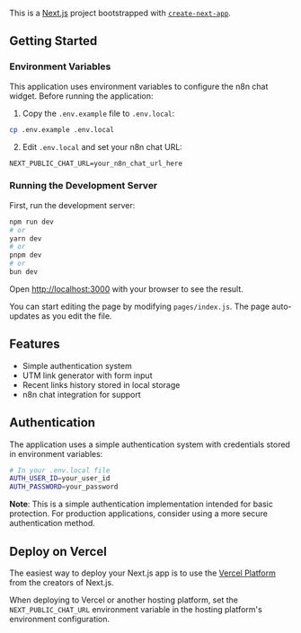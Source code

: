 This is a [Next.js](https://nextjs.org) project bootstrapped with [`create-next-app`](https://nextjs.org/docs/pages/api-reference/create-next-app).

## Getting Started

### Environment Variables

This application uses environment variables to configure the n8n chat widget. Before running the application:

1. Copy the `.env.example` file to `.env.local`:
```bash
cp .env.example .env.local
```

2. Edit `.env.local` and set your n8n chat URL:
```
NEXT_PUBLIC_CHAT_URL=your_n8n_chat_url_here
```

### Running the Development Server

First, run the development server:

```bash
npm run dev
# or
yarn dev
# or
pnpm dev
# or
bun dev
```

Open [http://localhost:3000](http://localhost:3000) with your browser to see the result.

You can start editing the page by modifying `pages/index.js`. The page auto-updates as you edit the file.

## Features

- Simple authentication system
- UTM link generator with form input
- Recent links history stored in local storage
- n8n chat integration for support

## Authentication

The application uses a simple authentication system with credentials stored in environment variables:

```bash
# In your .env.local file
AUTH_USER_ID=your_user_id
AUTH_PASSWORD=your_password
```

**Note**: This is a simple authentication implementation intended for basic protection. For production applications, consider using a more secure authentication method.

## Deploy on Vercel

The easiest way to deploy your Next.js app is to use the [Vercel Platform](https://vercel.com/new?utm_medium=default-template&filter=next.js&utm_source=create-next-app&utm_campaign=create-next-app-readme) from the creators of Next.js.

When deploying to Vercel or another hosting platform, set the `NEXT_PUBLIC_CHAT_URL` environment variable in the hosting platform's environment configuration.
